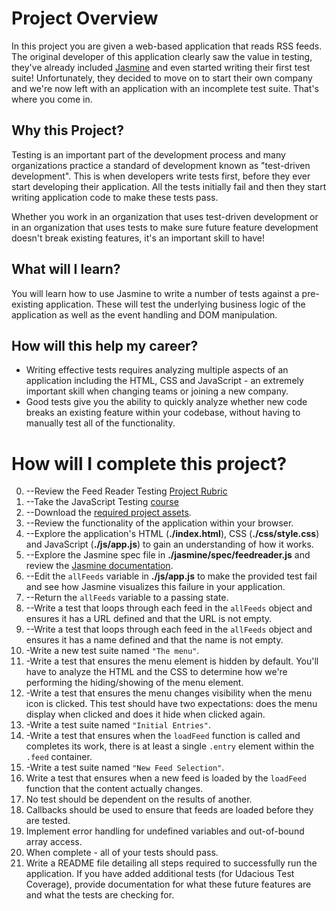 # Project Overview

In this project you are given a web-based application that reads RSS feeds. The original developer of this application clearly saw the value in testing, they've already included [Jasmine](http://jasmine.github.io/) and even started writing their first test suite! Unfortunately, they decided to move on to start their own company and we're now left with an application with an incomplete test suite. That's where you come in.


## Why this Project?

Testing is an important part of the development process and many organizations practice a standard of development known as "test-driven development". This is when developers write tests first, before they ever start developing their application. All the tests initially fail and then they start writing application code to make these tests pass.

Whether you work in an organization that uses test-driven development or in an organization that uses tests to make sure future feature development doesn't break existing features, it's an important skill to have!


## What will I learn?

You will learn how to use Jasmine to write a number of tests against a pre-existing application. These will test the underlying business logic of the application as well as the event handling and DOM manipulation.


## How will this help my career?

* Writing effective tests requires analyzing multiple aspects of an application including the HTML, CSS and JavaScript - an extremely important skill when changing teams or joining a new company.
* Good tests give you the ability to quickly analyze whether new code breaks an existing feature within your codebase, without having to manually test all of the functionality.


# How will I complete this project?

0. --Review the Feed Reader Testing [Project Rubric](https://review.udacity.com/#!/projects/3442558598/rubric)
1. --Take the JavaScript Testing [course](https://www.udacity.com/course/ud549)
2. --Download the [required project assets](http://github.com/udacity/frontend-nanodegree-feedreader).
3. --Review the functionality of the application within your browser.
4. --Explore the application's HTML (**./index.html**), CSS (**./css/style.css**) and JavaScript (**./js/app.js**) to gain an understanding of how it works.
5. --Explore the Jasmine spec file in **./jasmine/spec/feedreader.js** and review the [Jasmine documentation](http://jasmine.github.io).
6. --Edit the `allFeeds` variable in **./js/app.js** to make the provided test fail and see how Jasmine visualizes this failure in your application.
7. --Return the `allFeeds` variable to a passing state.
8. --Write a test that loops through each feed in the `allFeeds` object and ensures it has a URL defined and that the URL is not empty.
9. --Write a test that loops through each feed in the `allFeeds` object and ensures it has a name defined and that the name is not empty.
10. -Write a new test suite named `"The menu"`.
11. -Write a test that ensures the menu element is hidden by default. You'll have to analyze the HTML and the CSS to determine how we're performing the hiding/showing of the menu element.
12. -Write a test that ensures the menu changes visibility when the menu icon is clicked. This test should have two expectations: does the menu display when clicked and does it hide when clicked again.
13. -Write a test suite named `"Initial Entries"`.
14. -Write a test that ensures when the `loadFeed` function is called and completes its work, there is at least a single `.entry` element within the `.feed` container.
15. -Write a test suite named `"New Feed Selection"`.
16. Write a test that ensures when a new feed is loaded by the `loadFeed` function that the content actually changes.
17. No test should be dependent on the results of another.
18. Callbacks should be used to ensure that feeds are loaded before they are tested.
19. Implement error handling for undefined variables and out-of-bound array access.
20. When complete - all of your tests should pass. 
21. Write a README file detailing all steps required to successfully run the application. If you have added additional tests (for Udacious Test Coverage),  provide documentation for what these future features are and what the tests are checking for.
